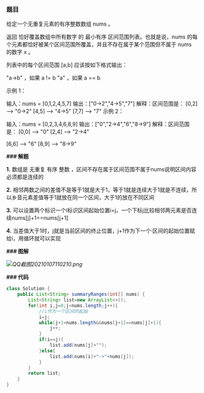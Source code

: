 ### 题目

给定一个无重复元素的有序整数数组 nums 。

返回 恰好覆盖数组中所有数字 的 最小有序 区间范围列表。也就是说，nums 的每个元素都恰好被某个区间范围所覆盖，并且不存在属于某个范围但不属于 nums 的数字 x 。

列表中的每个区间范围 [a,b] 应该按如下格式输出：

"a->b" ，如果 a != b
"a" ，如果 a == b


示例 1：

输入：nums = [0,1,2,4,5,7]
输出：["0->2","4->5","7"]
解释：区间范围是：
[0,2] --> "0->2"
[4,5] --> "4->5"
[7,7] --> "7"
示例 2：

输入：nums = [0,2,3,4,6,8,9]
输出：["0","2->4","6","8->9"]
解释：区间范围是：
[0,0] --> "0"
[2,4] --> "2->4"

[6,6] --> "6"
[8,9] --> "8->9"



**### 解题**

**1.** 数组是 无重复 有序 整数 ，区间不存在属于区间范围不属于nums说明区间内容必须都是连续的

**2.** 相邻两数之间的差值不是等于1就是大于1，等于1就是连续大于1就是不连续，所以乡音元素差值等于1就放在同一个区间，大于1的放在不同区间

**3.** 可以设置两个标识一个i标识区间起始位置i=j，一个下标j比较相邻两元素是否连续nums[j]+1==nums[j+1]

**4.** 当差值大于1时，j就是当前区间的终止位置，j+1作为下一个·区间的起始位置赋给i，用循环就可以实现



**### 图解**

*![QQ截图20210107110210.png](https://pic.leetcode-cn.com/1609988554-hjUrPf-QQ%E6%88%AA%E5%9B%BE20210107110210.png)*



**### 代码**



```java
class Solution {
    public List<String> summaryRanges(int[] nums) {
        List<String> list=new ArrayList<>();
        for(int i,j=0;j<nums.length;j++){
            //i作为一个区间的起始
            i=j;
            while(j+1<nums.length&&nums[j+1]==nums[j]+1){
                j++;
            }
            if(i==j){
                list.add(nums[j]+"");
            }else{
                list.add(nums[i]+"->"+nums[j]);
            }
        }
        return list;
    }
}



```
